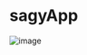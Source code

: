# sagyApp

![image](https://github.com/amayabdaniel/sagyApp/assets/81663278/01a26c81-3c55-4300-a99d-2325a2be5004)

